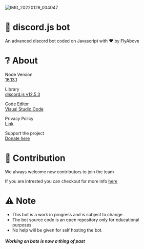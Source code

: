 ![IMG_20220129_004047](https://user-images.githubusercontent.com/76478580/151610976-373495fa-e330-466f-a397-a49592f29c7f.jpg)



# 🎉 discord.js bot 
An advanced discord bot coded on Javascript with ❤ by FlyAbove

# ❔ About
Node Version  
[16.13.1](https://nodejs.org/en/)

Library  
[discord.js v12.5.3](https://discord.js.org/#/)

Code Editor  
[Visual Studio Code](https://code.visualstudio.com/download)    

Privacy Policy  
[Link](https://github.com/FlyAbove/privacy)    

Support the project  
[Donate here](https://www.patreon.com/lonelydev0304?fan_landing=true)    

# 📑 Contribution
We always welcome new contributors to join the team  

If you are intrested you can checkout for more info [here](https://github.com/FlyAbove/Advanced-JavaScript-Bot/blob/main/CONTRIBUTING.md)

# ⚠ Note
* This bot is a work in progress and is subject to change.
* The bot source code is an open repository only for educational purposes.
* No help will be given for self hosting the bot.


##### Working on bots is now a thing of past 
